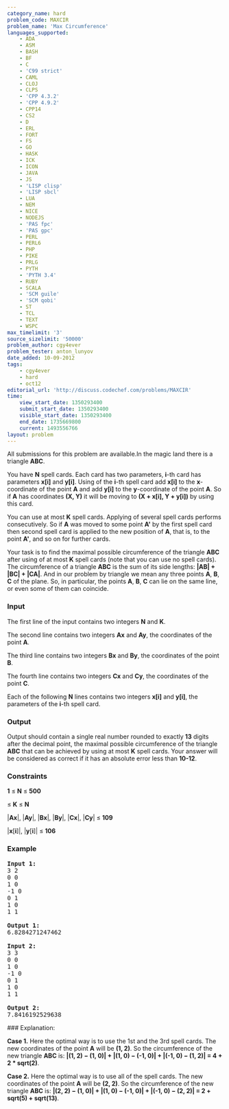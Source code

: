 ```yaml
---
category_name: hard
problem_code: MAXCIR
problem_name: 'Max Circumference'
languages_supported:
    - ADA
    - ASM
    - BASH
    - BF
    - C
    - 'C99 strict'
    - CAML
    - CLOJ
    - CLPS
    - 'CPP 4.3.2'
    - 'CPP 4.9.2'
    - CPP14
    - CS2
    - D
    - ERL
    - FORT
    - FS
    - GO
    - HASK
    - ICK
    - ICON
    - JAVA
    - JS
    - 'LISP clisp'
    - 'LISP sbcl'
    - LUA
    - NEM
    - NICE
    - NODEJS
    - 'PAS fpc'
    - 'PAS gpc'
    - PERL
    - PERL6
    - PHP
    - PIKE
    - PRLG
    - PYTH
    - 'PYTH 3.4'
    - RUBY
    - SCALA
    - 'SCM guile'
    - 'SCM qobi'
    - ST
    - TCL
    - TEXT
    - WSPC
max_timelimit: '3'
source_sizelimit: '50000'
problem_author: cgy4ever
problem_tester: anton_lunyov
date_added: 10-09-2012
tags:
    - cgy4ever
    - hard
    - oct12
editorial_url: 'http://discuss.codechef.com/problems/MAXCIR'
time:
    view_start_date: 1350293400
    submit_start_date: 1350293400
    visible_start_date: 1350293400
    end_date: 1735669800
    current: 1493556766
layout: problem
---
```

All submissions for this problem are available.In the magic land there is a triangle **ABC**.

You have **N** spell cards. Each card has two parameters, **i**-th card has parameters **x\[i\]** and **y\[i\]**. Using of the **i**-th spell card add **x\[i\]** to the **x**-coordinate of the point **A** and add **y\[i\]** to the **y**-coordinate of the point **A**. So if **A** has coordinates **(X, Y)** it will be moving to **(X + x\[i\], Y + y\[i\])** by using this card.

You can use at most **K** spell cards. Applying of several spell cards performs consecutively. So if **A** was moved to some point **A'** by the first spell card then second spell card is applied to the new position of **A**, that is, to the point **A'**, and so on for further cards.

Your task is to find the maximal possible circumference of the triangle **ABC** after using of at most **K** spell cards (note that you can use no spell cards). The circumference of a triangle **ABC** is the sum of its side lengths: **|AB| + |BC| + |CA|**. And in our problem by triangle we mean any three points **A**, **B**, **C** of the plane. So, in particular, the points **A**, **B**, **C** can lie on the same line, or even some of them can coincide.

### Input

The first line of the input contains two integers **N** and **K**.

The second line contains two integers **Ax** and **Ay**, the coordinates of the point **A**.

The third line contains two integers **Bx** and **By**, the coordinates of the point **B**.

The fourth line contains two integers **Cx** and **Cy**, the coordinates of the point **C**.

Each of the following **N** lines contains two integers **x\[i\]** and **y\[i\]**, the parameters of the **i**-th spell card.

### Output

Output should contain a single real number rounded to exactly **13** digits after the decimal point, the maximal possible circumference of the triangle **ABC** that can be achieved by using at most **K** spell cards. Your answer will be considered as correct if it has an absolute error less than **10-12**.

### Constraints

**1** ≤ **N** ≤ **500**

 ≤ **K** ≤ **N**

|**Ax**|, |**Ay**|, |**Bx**|, |**By**|, |**Cx**|, |**Cy**| ≤ **109**

|**x**\[**i**\]|, |**y**\[**i**\]| ≤ **106**

### Example

<pre>
<b>Input 1:</b>
3 2
0 0
1 0
-1 0
0 1
1 0
1 1

<b>Output 1:</b>
6.8284271247462

<b>Input 2:</b>
3 3
0 0
1 0
-1 0
0 1
1 0
1 1

<b>Output 2:</b>
7.8416192529638
</pre>### Explanation:
**Case 1.** Here the optimal way is to use the 1st and the 3rd spell cards. The new coordinates of the point **A** will be **(1, 2)**. So the circumference of the new triangle **ABC** is: **|(1, 2) − (1, 0)| + |(1, 0) − (-1, 0)| + |(-1, 0) − (1, 2)| = 4 + 2 \* sqrt(2)**.

**Case 2.** Here the optimal way is to use all of the spell cards. The new coordinates of the point **A** will be **(2, 2)**. So the circumference of the new triangle **ABC** is: **|(2, 2) − (1, 0)| + |(1, 0) − (-1, 0)| + |(-1, 0) − (2, 2)| = 2 + sqrt(5) + sqrt(13)**.
